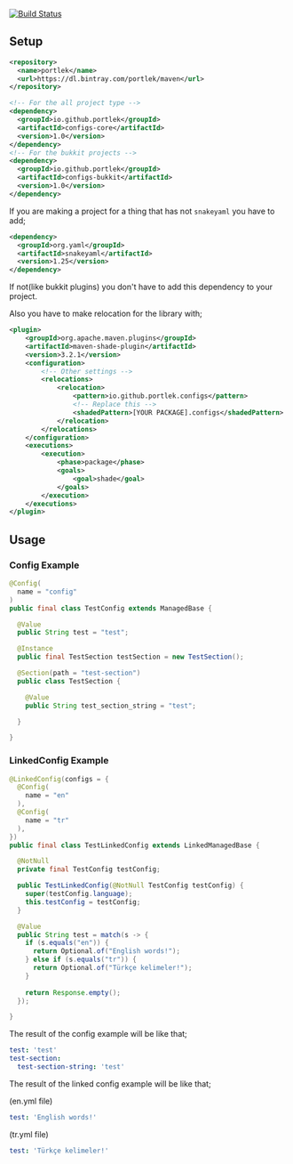 [![Build Status](https://travis-ci.com/portlek/configs.svg?branch=old)](https://travis-ci.com/portlek/configs)
## Setup

```xml
<repository>
  <name>portlek</name>
  <url>https://dl.bintray.com/portlek/maven</url>
</repository>

<!-- For the all project type -->
<dependency>
  <groupId>io.github.portlek</groupId>
  <artifactId>configs-core</artifactId>
  <version>1.0</version>
</dependency>
<!-- For the bukkit projects -->
<dependency>
  <groupId>io.github.portlek</groupId>
  <artifactId>configs-bukkit</artifactId>
  <version>1.0</version>
</dependency>
```

If you are making a project for a thing that has not `snakeyaml` you have to add;

```xml
<dependency>
  <groupId>org.yaml</groupId>
  <artifactId>snakeyaml</artifactId>
  <version>1.25</version>
</dependency>
```

If not(like bukkit plugins) you don't have to add this dependency to your project.

Also you have to make relocation for the library with;

```xml
<plugin>
    <groupId>org.apache.maven.plugins</groupId>
    <artifactId>maven-shade-plugin</artifactId>
    <version>3.2.1</version>
    <configuration>
        <!-- Other settings -->
        <relocations>
            <relocation>
                <pattern>io.github.portlek.configs</pattern>
                <!-- Replace this -->
                <shadedPattern>[YOUR PACKAGE].configs</shadedPattern>
            </relocation>
        </relocations>
    </configuration>
    <executions>
        <execution>
            <phase>package</phase>
            <goals>
                <goal>shade</goal>
            </goals>
        </execution>
    </executions>
</plugin>
```

## Usage

### Config Example

```java
@Config(
  name = "config"
)
public final class TestConfig extends ManagedBase {

  @Value
  public String test = "test";

  @Instance
  public final TestSection testSection = new TestSection();

  @Section(path = "test-section")
  public class TestSection {

    @Value
    public String test_section_string = "test";

  }

}
```

### LinkedConfig Example

```java
@LinkedConfig(configs = {
  @Config(
    name = "en"
  ),
  @Config(
    name = "tr"
  ),
})
public final class TestLinkedConfig extends LinkedManagedBase {

  @NotNull
  private final TestConfig testConfig;

  public TestLinkedConfig(@NotNull TestConfig testConfig) {
    super(testConfig.language);
    this.testConfig = testConfig;
  }

  @Value
  public String test = match(s -> {
    if (s.equals("en")) {
      return Optional.of("English words!");
    } else if (s.equals("tr")) {
      return Optional.of("Türkçe kelimeler!");
    }
    
    return Response.empty();
  });

}
```

The result of the config example will be like that;

```yml
test: 'test'
test-section:
  test-section-string: 'test'
```

The result of the linked config example will be like that;

(en.yml file)
```yml
test: 'English words!'
```
(tr.yml file)
```yml
test: 'Türkçe kelimeler!'
```
